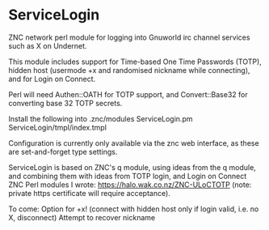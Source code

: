 # ServiceLogin
ZNC network perl module for logging into Gnuworld irc channel services such as X on Undernet.

This module includes support for Time-based One Time Passwords (TOTP), hidden host (usermode +x and randomised nickname while connecting), and for Login on Connect.

Perl will need Authen::OATH for TOTP support, and Convert::Base32 for converting base 32 TOTP secrets.

Install the following into .znc/modules
  ServiceLogin.pm
  ServiceLogin/tmpl/index.tmpl

Configuration is currently only available via the znc web interface, as these are set-and-forget type settings. 


ServiceLogin is based on ZNC's q module, using ideas from the q module, and combining them with ideas from TOTP login, and Login on Connect ZNC Perl modules I wrote: https://halo.wak.co.nz/ZNC-ULoCTOTP (note: private https certificate will require acceptance).


To come:
  Option for +x! (connect with hidden host only if login valid, i.e. no X, disconnect)
  Attempt to recover nickname
